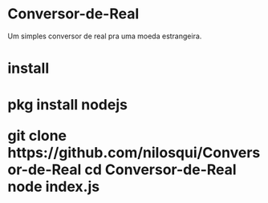 # Conversor-de-Real

Um simples conversor de real pra uma moeda estrangeira.
<h1> install <h1>
   <p> pkg install nodejs <p>
    git clone https://github.com/nilosqui/Conversor-de-Real
    cd Conversor-de-Real
    node index.js
